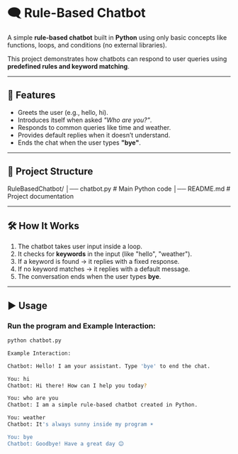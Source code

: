 # 🗨️ Rule-Based Chatbot  

A simple **rule-based chatbot** built in **Python** using only basic concepts like functions, loops, and conditions (no external libraries).  

This project demonstrates how chatbots can respond to user queries using **predefined rules and keyword matching**.  

---

## 🚀 Features  
- Greets the user (e.g., hello, hi).  
- Introduces itself when asked *"Who are you?"*.  
- Responds to common queries like time and weather.  
- Provides default replies when it doesn’t understand.  
- Ends the chat when the user types **"bye"**.  

---

## 📂 Project Structure  

RuleBasedChatbot/
│── chatbot.py # Main Python code
│── README.md # Project documentation


---

## 🛠️ How It Works  
1. The chatbot takes user input inside a loop.  
2. It checks for **keywords** in the input (like "hello", "weather").  
3. If a keyword is found → it replies with a fixed response.  
4. If no keyword matches → it replies with a default message.  
5. The conversation ends when the user types **bye**.  

---

## ▶️ Usage  

### Run the program and Example Interaction:  
```bash
python chatbot.py

Example Interaction:

Chatbot: Hello! I am your assistant. Type 'bye' to end the chat.

You: hi  
Chatbot: Hi there! How can I help you today?  

You: who are you  
Chatbot: I am a simple rule-based chatbot created in Python.  

You: weather  
Chatbot: It's always sunny inside my program ☀️  

You: bye  
Chatbot: Goodbye! Have a great day 😊

